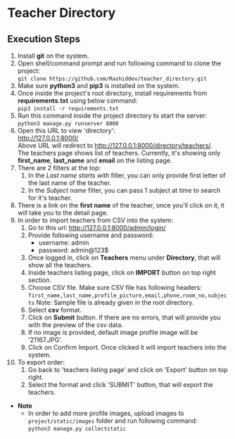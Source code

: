 # Teacher Directory

## Execution Steps

1. Install <b>git</b> on the system.
2. Open shell/command prompt and run following command to clone the project:
    <br>`git clone https://github.com/Rashiddev/teacher_directory.git`
3. Make sure <b>python3</b> and <b>pip3</b> is installed on the system.
4. Once inside the project's root directory, install requirements from <b>requirements.txt</b> using below command:
    <br>`pip3 install -r requirements.txt`
5. Run this command inside the project directory to start the server:
    <br>`python3 manage.py runserver 8000`
6. Open this URL to view 'directory':
    <br>http://127.0.0.1:8000/
   <br>Above URL will redirect to http://127.0.0.1:8000/directory/teachers/.
   <br>The teachers page shows list of teachers. Currently, it's showing only <b>first_name</b>, <b>last_name</b> and <b>email</b> on the listing page.
7. There are 2 filters at the top:
    1. In the <i>Last name starts with</i> filter, you can only provide first letter of the last name of the teacher.
    2. In the <i>Subject name</i> filter, you can pass 1 subject at time to search for it's teacher.
8. There is a link on the <b>first name</b> of the teacher, once you'll click on it, it will take you to the detail page.
9. In order to import teachers from CSV into the system:
    1. Go to this url: http://127.0.0.1:8000/admin/login/
    2. Provide following username and password:
       - username: admin
       - password: admin@123$
    3. Once logged in, click on <b>Teachers</b> menu under <b>Directory</b>, that will show all the teachers.
    4. Inside teachers listing page, click on <b>IMPORT</b> button on top right section.
    5. Choose CSV file. Make sure CSV file has following headers:
        `first_name,last_name,profile_picture,email,phone,room_no,subjects`
        Note: Sample file is already given in the root directory.
    6. Select <b>csv</b> format.
    7. Click on <b>Submit</b> button. If there are no errors, that will provide you with the preview of the csv data.
    8. If no image is provided, default image profile image will be '21167.JPG'.
    9. Click on Confirm Import. Once clicked it will import teachers into the system.
10. To export order:
    1. Go back to 'teachers listing page' and click on 'Export' button on top right.
    2. Select the format and click 'SUBMIT' button, that will export the teachers.
    
- <b>Note</b>
    -   In order to add more profile images, upload images to `project/static/images` folder and run following command:
    <br>`python3 manage.py collectstatic`
